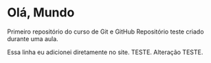 # Olá, Mundo
Primeiro repositório do curso de Git e GitHub 
Repositório teste criado durante uma aula. 

Essa linha eu adicionei diretamente no site. TESTE.
Alteração TESTE.
